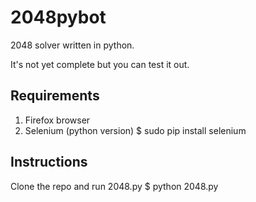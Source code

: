 2048pybot
=========

2048 solver written in python.

It's not yet complete but you can test it out.

Requirements
------------
1. Firefox browser
2. Selenium (python version)
	$ sudo pip install selenium

Instructions
------------

Clone the repo and run 2048.py
	$ python 2048.py


